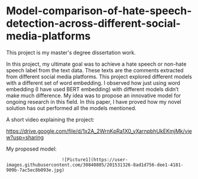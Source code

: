 # Model-comparison-of-hate-speech-detection-across-different-social-media-platforms

This project is my master's degree dissertation work.

In this project, my ultimate goal was to achieve a hate speech or non-hate speech label from the text data. These texts are the comments extracted from different social media platforms. This project explored different models with a different set of word embedding. I observed how just using word embedding (I have used BERT embedding) with different models didn’t make much difference. My idea was to propose an innovative model for ongoing research in this field. In this paper, I have proved how my novel solution has out performed all the models mentioned. 

A short video explaining the project:

https://drive.google.com/file/d/1x2A_2WrnKpRa1X0_yXarnpbhUkEKmjMk/view?usp=sharing


My proposed model: 

                         ![Picture1](https://user-images.githubusercontent.com/30840805/201531326-8ad1d756-dee1-4181-909b-7ac5ec8b093e.jpg)

